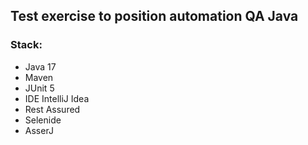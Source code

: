 ## Test exercise to position automation QA Java

### Stack:

- Java 17
- Maven
- JUnit 5
- IDE IntelliJ Idea
- Rest Assured
- Selenide
- AsserJ